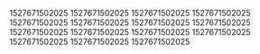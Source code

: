 1527671502025
1527671502025
1527671502025
1527671502025
1527671502025
1527671502025
1527671502025
1527671502025
1527671502025
1527671502025
1527671502025
1527671502025
1527671502025
1527671502025
1527671502025